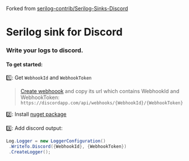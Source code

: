 Forked from [serilog-contrib/Serilog-Sinks-Discord](https://github.com/serilog-contrib/Serilog-Sinks-Discord)

# Serilog sink for Discord

### Write your logs to discord.

 #### To get started:
 :one:: Get ```WebhookId``` and ```WebhookToken``` </br>
> [Create webhoook](https://support.discord.com/hc/en-us/articles/228383668-Intro-to-Webhooks) and copy its url
which contains WebhookId and WebhookToken: </br>
```https://discordapp.com/api/webhooks/{WebhookId}/{WebhookToken}```

:two:: Install [nuget package]()

:three:: Add discord output: </br>
 ```csharp
Log.Logger = new LoggerConfiguration()
  .WriteTo.Discord({WebhookId}, {WebhookToken})
  .CreateLogger();
```

